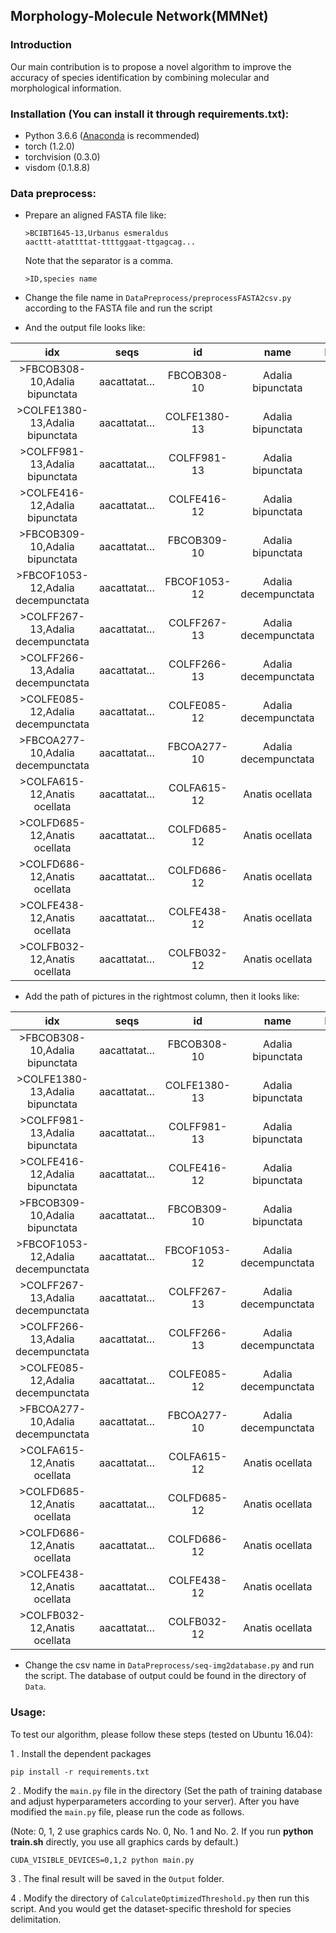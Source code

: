 ## Morphology-Molecule Network(MMNet)

### Introduction

Our main contribution is to propose a novel algorithm to improve the accuracy of species identification by combining molecular and morphological information.


### Installation (You can install it through requirements.txt):
* Python 3.6.6 ([Anaconda](https://www.anaconda.com/products/individual) is recommended)
* torch (1.2.0)
* torchvision (0.3.0)
* visdom (0.1.8.8)

### Data preprocess:
- Prepare an aligned FASTA file like:
  ```console
  >BCIBT1645-13,Urbanus esmeraldus
  aacttt-atattttat-ttttggaat-ttgagcag...
  ```
  Note that the separator is a comma.
  
  `>ID,species name`
  

- Change the file name in `DataPreprocess/preprocessFASTA2csv.py` according to the FASTA file and run the script

- And the output file looks like:


| **idx**                            | **seqs**    | **id**       | **name**             | **label** |
|:----------------------------------:|:-----------:|:------------:|:--------------------:|:---------:|
| >FBCOB308-10,Adalia bipunctata     | aacattatat… | FBCOB308-10  | Adalia bipunctata    | 0         |
| >COLFE1380-13,Adalia bipunctata    | aacattatat… | COLFE1380-13 | Adalia bipunctata    | 0         |
| >COLFF981-13,Adalia bipunctata     | aacattatat… | COLFF981-13  | Adalia bipunctata    | 0         |
| >COLFE416-12,Adalia bipunctata     | aacattatat… | COLFE416-12  | Adalia bipunctata    | 0         |
| >FBCOB309-10,Adalia bipunctata     | aacattatat… | FBCOB309-10  | Adalia bipunctata    | 0         |
| >FBCOF1053-12,Adalia decempunctata | aacattatat… | FBCOF1053-12 | Adalia decempunctata | 1         |
| >COLFF267-13,Adalia decempunctata  | aacattatat… | COLFF267-13  | Adalia decempunctata | 1         |
| >COLFF266-13,Adalia decempunctata  | aacattatat… | COLFF266-13  | Adalia decempunctata | 1         |
| >COLFE085-12,Adalia decempunctata  | aacattatat… | COLFE085-12  | Adalia decempunctata | 1         |
| >FBCOA277-10,Adalia decempunctata  | aacattatat… | FBCOA277-10  | Adalia decempunctata | 1         |
| >COLFA615-12,Anatis ocellata       | aacattatat… | COLFA615-12  | Anatis ocellata      | 2         |
| >COLFD685-12,Anatis ocellata       | aacattatat… | COLFD685-12  | Anatis ocellata      | 2         |
| >COLFD686-12,Anatis ocellata       | aacattatat… | COLFD686-12  | Anatis ocellata      | 2         |
| >COLFE438-12,Anatis ocellata       | aacattatat… | COLFE438-12  | Anatis ocellata      | 2         |
| >COLFB032-12,Anatis ocellata       | aacattatat… | COLFB032-12  | Anatis ocellata      | 2         |


- Add the path of pictures in the rightmost column, then it looks like:


| **idx**                            | **seqs**    | **id**       | **name**             | **label** | **img**                 |
|:----------------------------------:|:-----------:|:------------:|:--------------------:|:---------:|:-----------------------:|
| >FBCOB308-10,Adalia bipunctata     | aacattatat… | FBCOB308-10  | Adalia bipunctata    | 0         | /Path/To/Images/xxx.jpg |
| >COLFE1380-13,Adalia bipunctata    | aacattatat… | COLFE1380-13 | Adalia bipunctata    | 0         | /Path/To/Images/xxx.jpg |
| >COLFF981-13,Adalia bipunctata     | aacattatat… | COLFF981-13  | Adalia bipunctata    | 0         | /Path/To/Images/xxx.jpg |
| >COLFE416-12,Adalia bipunctata     | aacattatat… | COLFE416-12  | Adalia bipunctata    | 0         | /Path/To/Images/xxx.jpg |
| >FBCOB309-10,Adalia bipunctata     | aacattatat… | FBCOB309-10  | Adalia bipunctata    | 0         | /Path/To/Images/xxx.jpg |
| >FBCOF1053-12,Adalia decempunctata | aacattatat… | FBCOF1053-12 | Adalia decempunctata | 1         | /Path/To/Images/xxx.jpg |
| >COLFF267-13,Adalia decempunctata  | aacattatat… | COLFF267-13  | Adalia decempunctata | 1         | /Path/To/Images/xxx.jpg |
| >COLFF266-13,Adalia decempunctata  | aacattatat… | COLFF266-13  | Adalia decempunctata | 1         | /Path/To/Images/xxx.jpg |
| >COLFE085-12,Adalia decempunctata  | aacattatat… | COLFE085-12  | Adalia decempunctata | 1         | /Path/To/Images/xxx.jpg |
| >FBCOA277-10,Adalia decempunctata  | aacattatat… | FBCOA277-10  | Adalia decempunctata | 1         | /Path/To/Images/xxx.jpg |
| >COLFA615-12,Anatis ocellata       | aacattatat… | COLFA615-12  | Anatis ocellata      | 2         | /Path/To/Images/xxx.jpg |
| >COLFD685-12,Anatis ocellata       | aacattatat… | COLFD685-12  | Anatis ocellata      | 2         | /Path/To/Images/xxx.jpg |
| >COLFD686-12,Anatis ocellata       | aacattatat… | COLFD686-12  | Anatis ocellata      | 2         | /Path/To/Images/xxx.jpg |
| >COLFE438-12,Anatis ocellata       | aacattatat… | COLFE438-12  | Anatis ocellata      | 2         | /Path/To/Images/xxx.jpg |
| >COLFB032-12,Anatis ocellata       | aacattatat… | COLFB032-12  | Anatis ocellata      | 2         | /Path/To/Images/xxx.jpg |


- Change the csv name in `DataPreprocess/seq-img2database.py` and run the script. The database of output could be found in the directory of `Data`.

### Usage:
To test our algorithm, please follow these steps (tested on Ubuntu 16.04):

1 . Install the dependent packages
```console
pip install -r requirements.txt
```

2 . Modify the `main.py` file in the directory (Set the path of training database and adjust hyperparameters according to your server). After you have modified the `main.py` file, please run the code as follows.

(Note: 0, 1, 2 use graphics cards No. 0, No. 1 and No. 2.
If you run **python train.sh** directly, you use all graphics cards by default.)
```console
CUDA_VISIBLE_DEVICES=0,1,2 python main.py
```

3 . The final result will be saved in the `Output` folder.

4 . Modify the directory of `CalculateOptimizedThreshold.py` then run this script. And you would get the dataset-specific threshold for species delimitation.



